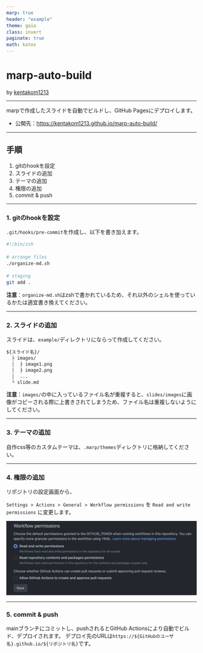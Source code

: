 ```yaml
---
marp: true
header: "example"
theme: gaia
class: invert
paginate: true
math: katex
---
```



# marp-auto-build

by [kentakom1213](https://github.com/kentakom1213/)

<hr>

marpで作成したスライドを自動でビルドし、GitHub Pagesにデプロイします。

- 公開先：https://kentakom1213.github.io/marp-auto-build/

---
## 手順
1. gitのhookを設定
2. スライドの追加
3. テーマの追加
4. 権限の追加
5. commit & push


---
### 1. gitのhookを設定

`.git/hooks/pre-commit`を作成し、以下を書き加えます。

```sh
#!/bin/zsh

# arrange files
./organize-md.sh

# staging
git add .
```

**注意**：`organize-md.sh`はzshで書かれているため、それ以外のシェルを使っているかたは適宜書き換えてください。


---
### 2. スライドの追加

スライドは、`example/`ディレクトリにならって作成してください。

```
${スライド名}/
  ├ images/
  │  ├ image1.png
  │  ├ image2.png
  │  ...
  └ slide.md
```

**注意**：`images/`の中に入っているファイル名が重複すると、`slides/images`に画像がコピーされる際に上書きされてしまうため、ファイル名は重複しないようにしてください。


---
### 3. テーマの追加

自作css等のカスタムテーマは、`.marp/themes`ディレクトリに格納してください。


---
### 4. 権限の追加

リポジトリの設定画面から、

`Settings > Actions > General > Workflow permissions` を `Read and write permissions` に変更します。

![w:800](images/example_permission.png)


---
### 5. commit & push

mainブランチにコミットし、pushされるとGitHub Actionsにより自動でビルド、デプロイされます。
デプロイ先のURLは`https://${GitHubのユーザ名}.github.io/${リポジトリ名}`です。
